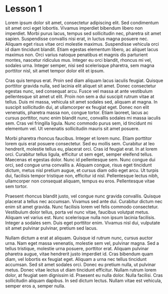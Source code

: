 # Lesson 1

Lorem ipsum dolor sit amet, consectetur adipiscing elit. Sed condimentum sit amet orci eget lobortis. Vivamus imperdiet bibendum libero non imperdiet. Morbi purus lacus, tempus sed sollicitudin nec, pharetra sit amet sapien. Suspendisse convallis nisi erat, in luctus magna posuere nec. Aliquam eget risus vitae orci molestie maximus. Suspendisse vehicula orci id diam tincidunt blandit. Etiam egestas elementum libero, ac aliquet lacus maximus non. Orci varius natoque penatibus et magnis dis parturient montes, nascetur ridiculus mus. Integer eu orci blandit, rhoncus mi vel, sodales urna. Integer semper, nisi sed scelerisque pharetra, sem magna porttitor nisl, sit amet tempor dolor elit et ipsum.

Cras quis tempus erat. Proin sed diam aliquam lacus iaculis feugiat. Quisque porttitor gravida nulla, sed lacinia elit aliquet sit amet. Donec consectetur egestas nunc, sed consequat arcu. Fusce vel massa at ante vestibulum pellentesque sit amet ut elit. Proin non sem a dui suscipit rutrum vitae at tellus. Duis mi massa, vehicula sit amet sodales sed, aliquam at magna. In suscipit sollicitudin dui, at ullamcorper ex feugiat eget. Donec non elit venenatis, pharetra massa non, congue tortor. Etiam laoreet, lacus ac cursus porttitor, nunc enim blandit nunc, convallis sodales mi massa iaculis sem. Cras vel fringilla ligula. Nunc commodo purus sem, id tincidunt mi elementum vel. Ut venenatis sollicitudin mauris sit amet posuere.

Morbi pharetra rhoncus faucibus. Integer et lorem nunc. Etiam porttitor lorem quis erat posuere consectetur. Sed eu mollis sem. Curabitur at leo hendrerit, molestie tellus eu, placerat orci. Cras id feugiat erat. In at lorem orci. Curabitur tellus ligula, efficitur ut sem eget, semper eleifend tellus. Maecenas et egestas dolor. Nunc id pellentesque sem. Nunc congue dui orci, sed congue urna convallis a. Aliquam congue, risus eget tincidunt dictum, metus nisl pretium augue, et cursus diam odio eget arcu. Ut turpis dui, facilisis tempor tristique non, efficitur id nisl. Pellentesque lectus nibh, ullamcorper non consequat aliquam, tempus eu eros. Pellentesque vitae sem tortor.

Praesent rhoncus blandit justo, vel congue nunc gravida convallis. Quisque placerat a tellus nec accumsan. Vivamus sed ante dui. Curabitur dictum nec enim sit amet gravida. Nunc facilisis lorem vel felis commodo consectetur. Vestibulum dolor tellus, porta vel nunc vitae, faucibus volutpat metus. Aliquam vel varius est. Nunc scelerisque nulla non ipsum lacinia facilisis. Integer a sodales sem. Duis eget porttitor enim. Vivamus nisl dui, vulputate sit amet pulvinar pulvinar, pretium sed lacus.

Nullam dictum a erat at aliquam. Quisque id rutrum nunc, cursus auctor urna. Nam eget massa venenatis, molestie sem vel, pulvinar magna. Sed a tellus tristique, molestie urna posuere, porttitor erat. Aliquam pulvinar pharetra augue, vitae hendrerit justo imperdiet id. Cras bibendum quam diam, vel lobortis ex feugiat eget. Aliquam a urna nec tellus tincidunt accumsan. Sed sit amet sodales orci. Donec eu pretium nulla, ut pulvinar metus. Donec vitae lectus ut diam tincidunt efficitur. Nullam rutrum lorem dolor, at feugiat sem dignissim id. Praesent eu nulla dolor. Nulla facilisi. Cras sollicitudin aliquam dapibus. In sed dictum lectus. Nullam vitae est vehicula, semper eros a, semper nulla.
